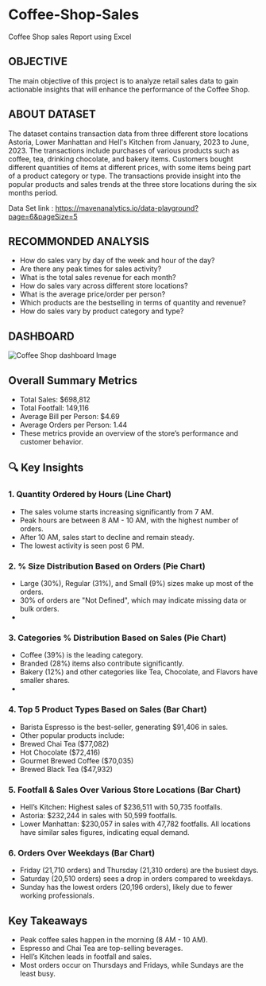 # Coffee-Shop-Sales

Coffee Shop sales Report using Excel

## OBJECTIVE
The main objective of this project is to analyze retail sales data to gain actionable insights that will enhance the performance of the Coffee Shop.

## ABOUT DATASET
The dataset contains transaction data from three different store locations Astoria, Lower Manhattan and Hell's Kitchen from January, 2023 to June, 2023. The transactions include purchases of various products such as coffee, tea, drinking chocolate, and bakery items. Customers bought different quantities of items at different prices, with some items being part of a product category or type. The transactions provide insight into the popular products and sales trends at the three store locations during the six months period.

Data Set link :  https://mavenanalytics.io/data-playground?page=6&pageSize=5

## RECOMMONDED ANALYSIS
* How do sales vary by day of the week and hour of the day?
* Are there any peak times for sales activity?
* What is the total sales revenue for each month?
* How do sales vary across different store locations?
* What is the average price/order per person?
* Which products are the bestselling in terms of quantity and revenue?
* How do sales vary by product category and type?

## DASHBOARD
![Coffee Shop dashboard Image](https://github.com/rupeshkr-in/Coffee-Shop-Sales_Dashboard/blob/main/coffee_shop_sales_dashboard.png)

## Overall Summary Metrics
- Total Sales: $698,812
- Total Footfall: 149,116
- Average Bill per Person: $4.69
- Average Orders per Person: 1.44
- These metrics provide an overview of the store’s performance and customer behavior.


## 🔍 Key Insights
### 1. Quantity Ordered by Hours (Line Chart)
* The sales volume starts increasing significantly from 7 AM.
* Peak hours are between 8 AM - 10 AM, with the highest number of orders.
* After 10 AM, sales start to decline and remain steady.
* The lowest activity is seen post 6 PM.
### 2. % Size Distribution Based on Orders (Pie Chart)
* Large (30%), Regular (31%), and Small (9%) sizes make up most of the orders.
* 30% of orders are "Not Defined", which may indicate missing data or bulk orders.
* 
### 3. Categories % Distribution Based on Sales (Pie Chart)

* Coffee (39%) is the leading category.
* Branded (28%) items also contribute significantly.
* Bakery (12%) and other categories like Tea, Chocolate, and Flavors have smaller shares.
* 
### 4. Top 5 Product Types Based on Sales (Bar Chart)
* Barista Espresso is the best-seller, generating $91,406 in sales.
* Other popular products include:
* Brewed Chai Tea ($77,082)
* Hot Chocolate ($72,416)
* Gourmet Brewed Coffee ($70,035)
* Brewed Black Tea ($47,932)
### 5. Footfall & Sales Over Various Store Locations (Bar Chart)
* Hell’s Kitchen: Highest sales of $236,511 with 50,735 footfalls.
* Astoria: $232,244 in sales with 50,599 footfalls.
* Lower Manhattan: $230,057 in sales with 47,782 footfalls. All locations have similar sales figures, indicating equal demand.
### 6. Orders Over Weekdays (Bar Chart)
* Friday (21,710 orders) and Thursday (21,310 orders) are the busiest days.
* Saturday (20,510 orders) sees a drop in orders compared to weekdays.
* Sunday has the lowest orders (20,196 orders), likely due to fewer working professionals.
## Key Takeaways
* Peak coffee sales happen in the morning (8 AM - 10 AM).
* Espresso and Chai Tea are top-selling beverages.
* Hell’s Kitchen leads in footfall and sales.
* Most orders occur on Thursdays and Fridays, while Sundays are the least busy.
